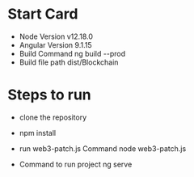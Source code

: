 # Start Card

* Node Version
    v12.18.0
* Angular Version
    9.1.15
* Build Command
    ng build --prod
* Build file path
    dist/Blockchain

# Steps to run 

* clone the repository

* npm install

* run web3-patch.js Command
   node web3-patch.js
   
* Command to run project
   ng serve 